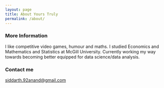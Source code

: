 ```yaml
---
layout: page
title: About Yours Truly
permalink: /about/
---
```



### More Information

I like competitive video games, humour and maths. I studied Economics and Mathematics and Statistics at McGill University. Currently working my way towards becoming better equipped for data science/data analysis.  

### Contact me

[siddarth.92anand@gmail.com](mailto:siddarth.92anand@gmail.com)

